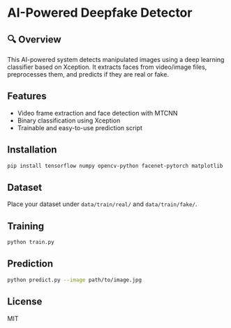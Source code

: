 # AI-Powered Deepfake Detector

## 🔍 Overview
This AI-powered system detects manipulated images using a deep learning classifier based on Xception. It extracts faces from video/image files, preprocesses them, and predicts if they are real or fake.

## Features
- Video frame extraction and face detection with MTCNN
- Binary classification using Xception
- Trainable and easy-to-use prediction script

## Installation
```bash
pip install tensorflow numpy opencv-python facenet-pytorch matplotlib
```

## Dataset
Place your dataset under `data/train/real/` and `data/train/fake/`.

## Training
```bash
python train.py
```

## Prediction
```bash
python predict.py --image path/to/image.jpg
```

## License
MIT
